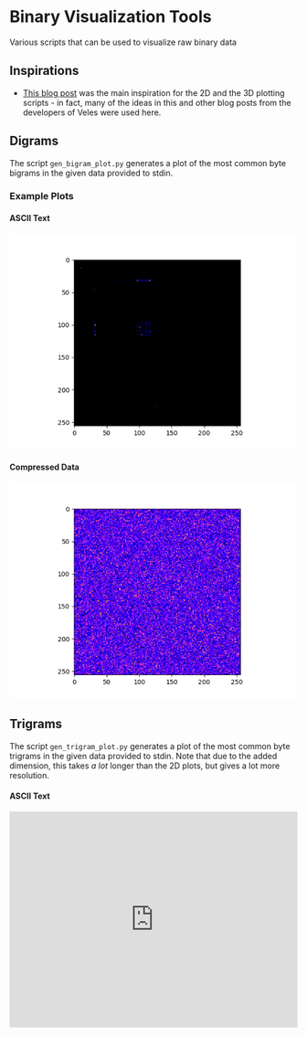 # Binary Visualization Tools

Various scripts that can be used to visualize raw binary data

## Inspirations
 - [This blog post](https://codisec.com/binary-visualization-explained/) was the main inspiration for the 2D and the 3D plotting scripts - in fact, many of the ideas in this and other blog posts from the developers of Veles were used here.


## Digrams
The script `gen_bigram_plot.py` generates a plot of the most common byte bigrams in the given data provided to stdin.

### Example Plots

#### ASCII Text
![2D ASCII plot](/binary_visualization/plots/2d_ascii.png)
#### Compressed Data
![2D Compressed plot](/binary_visualization/plots/2d_compressed.png)

## Trigrams
The script `gen_trigram_plot.py` generates a plot of the most common byte trigrams in the given data provided to stdin. Note that due to the added dimension, this takes *a lot* longer than the 2D plots, but gives a lot more resolution.

#### ASCII Text
[<div style="width: 100%; height: 0px; position: relative; padding-bottom: 75.000%;"><iframe src="https://streamable.com/e/mezh7v" frameborder="0" width="100%" height="100%" allowfullscreen style="width: 100%; height: 100%; position: absolute;"></iframe></div>](https://streamable.com/e/mezh7v)
